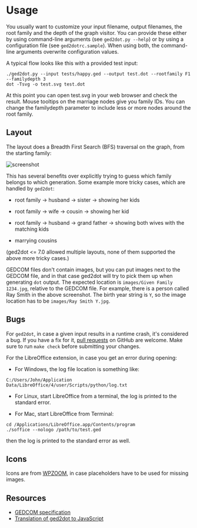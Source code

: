 # Usage

You usually want to customize your input filename, output filenames, the root family and the depth
of the graph visitor. You can provide these either by using command-line arguments (see `ged2dot.py
--help`) or by using a configuration file (see `ged2dotrc.sample`). When using both, the
command-line arguments overwrite configuration values.

A typical flow looks like this with a provided test input:

```console
./ged2dot.py --input tests/happy.ged --output test.dot --rootfamily F1 --familydepth 3
dot -Tsvg -o test.svg test.dot
```

At this point you can open test.svg in your web browser and check the result. Mouse tooltips on the
marriage nodes give you family IDs. You can change the familydepth parameter to include less or more
nodes around the root family.

## Layout

The layout does a Breadth First Search (BFS) traversal on the graph, from the starting family:

![screenshot](https://vmiklos.hu/ged2dot/tests/screenshot.png)

This has several benefits over explicitly trying to guess which family belongs to which generation.
Some example more tricky cases, which are handled by `ged2dot`:

- root family -> husband -> sister -> showing her kids

- root family -> wife -> cousin -> showing her kid

- root family -> husband -> grand father -> showing both wives with the matching kids

- marrying cousins

(ged2dot <= 7.0 allowed multiple layouts, none of them supported the above more tricky cases.)

GEDCOM files don't contain images, but you can put images next to the GEDCOM file, and in that case
ged2dot will try to pick them up when generating `dot` output. The expected location is
`images/Given Family 1234.jpg`, relative to the GEDCOM file. For example, there is a person called
Ray Smith in the above screenshot. The birth year string is `Y`, so the image location has to be
`images/Ray Smith Y.jpg`.

## Bugs

For `ged2dot`, in case a given input results in a runtime crash, it's
considered a bug. If you have a fix for it,
[pull requests](https://github.com/vmiklos/ged2dot/pull/new/master) on GitHub are
welcome. Make sure to run `make check` before submitting your changes.

For the LibreOffice extension, in case you get an error during opening:

- For Windows, the log file location is something like:

```
C:/Users/John/Application Data/LibreOffice/4/user/Scripts/python/log.txt
```

- For Linux, start LibreOffice from a terminal, the log is printed to the
  standard error.

- For Mac, start LibreOffice from Terminal:

```
cd /Applications/LibreOffice.app/Contents/program
./soffice --nologo /path/to/test.ged
```

then the log is printed to the standard error as well.

## Icons

Icons are from
[WPZOOM](http://www.wpzoom.com/wpzoom/new-freebie-wpzoom-developer-icon-set-154-free-icons/),
in case placeholders have to be used for missing images.

## Resources

- [GEDCOM specification](https://www.familysearch.org/developers/docs/guides/gedcom)
- [Translation of ged2dot to JavaScript](https://gist.github.com/fetsorn/1d5f6cbc47989b32cb461528c1e253b4)
